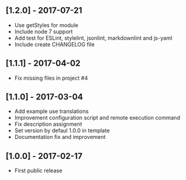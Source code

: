 ## [1.2.0] - 2017-07-21
- Use getStyles for module
- Include node 7 support
- Add test for ESLint, stylelint, jsonlint, markdownlint and js-yaml
- Include create CHANGELOG file

## [1.1.1] - 2017-04-02
- Fix missing files in project #4

## [1.1.0] - 2017-03-04
- Add example use translations
- Improvement configuration script and remote execution command
- Fix description assignment
- Set version by defaul 1.0.0 in template
- Documentation fix and improvement

## [1.0.0] - 2017-02-17

- First public release
